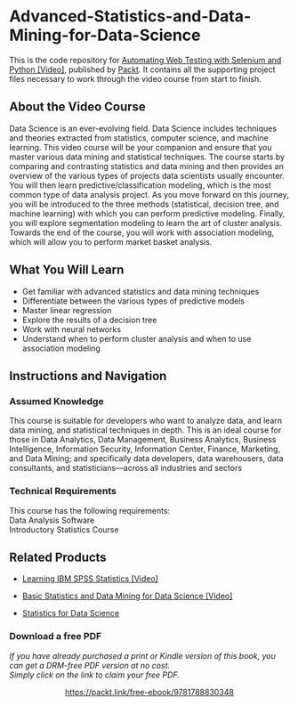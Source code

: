 # Advanced-Statistics-and-Data-Mining-for-Data-Science

This is the code repository for [Automating Web Testing with Selenium and Python [Video]](https://prod.packtpub.com/in/big-data-and-business-intelligence/advanced-statistics-and-data-mining-data-science-video), published by [Packt](https://www.packtpub.com/?utm_source=github). It contains all the supporting project files necessary to work through the video course from start to finish.

## About the Video Course
Data Science is an ever-evolving field. Data Science includes techniques and theories extracted from statistics, computer science, and machine learning. This video course will be your companion and ensure that you master various data mining and statistical techniques.
The course starts by comparing and contrasting statistics and data mining and then provides an overview of the various types of projects data scientists usually encounter. You will then learn predictive/classification modeling, which is the most common type of data analysis project. As you move forward on this journey, you will be introduced to the three methods (statistical, decision tree, and machine learning) with which you can perform predictive modeling. Finally, you will explore segmentation modeling to learn the art of cluster analysis. Towards the end of the course, you will work with association modeling, which will allow you to perform market basket analysis.

<H2>What You Will Learn</H2>
<DIV class=book-info-will-learn-text>
<UL>
<LI>Get familiar with advanced statistics and data mining techniques
<LI>Differentiate between the various types of predictive models
<LI>Master linear regression
<LI>Explore the results of a decision tree
<LI>Work with neural networks
<LI>Understand when to perform cluster analysis and when to use association modeling
</LI></UL></DIV>

## Instructions and Navigation
### Assumed Knowledge
This course is suitable for developers who want to analyze data, and learn data mining, and statistical techniques in depth. This is an ideal course for those in Data Analytics, Data Management, Business Analytics, Business Intelligence, Information Security, Information Center, Finance, Marketing, and Data Mining; and specifically data developers, data warehousers, data consultants, and statisticians—across all industries and sectors	

### Technical Requirements
This course has the following requirements:<br/>
Data Analysis Software<br/>
Introductory Statistics Course<br/>






## Related Products
* [Learning IBM SPSS Statistics [Video]](https://prod.packtpub.com/in/big-data-and-business-intelligence/learning-ibm-spss-statistics-video)

* [Basic Statistics and Data Mining for Data Science [Video]](https://prod.packtpub.com/in/big-data-and-business-intelligence/basic-statistics-and-data-mining-data-science-video)

* [Statistics for Data Science](https://prod.packtpub.com/in/big-data-and-business-intelligence/statistics-data-science)
### Download a free PDF

 <i>If you have already purchased a print or Kindle version of this book, you can get a DRM-free PDF version at no cost.<br>Simply click on the link to claim your free PDF.</i>
<p align="center"> <a href="https://packt.link/free-ebook/9781788830348">https://packt.link/free-ebook/9781788830348 </a> </p>